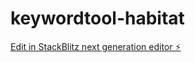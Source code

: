 # keywordtool-habitat

[Edit in StackBlitz next generation editor ⚡️](https://stackblitz.com/~/github.com/rankpanda/keywordtool-habitat)